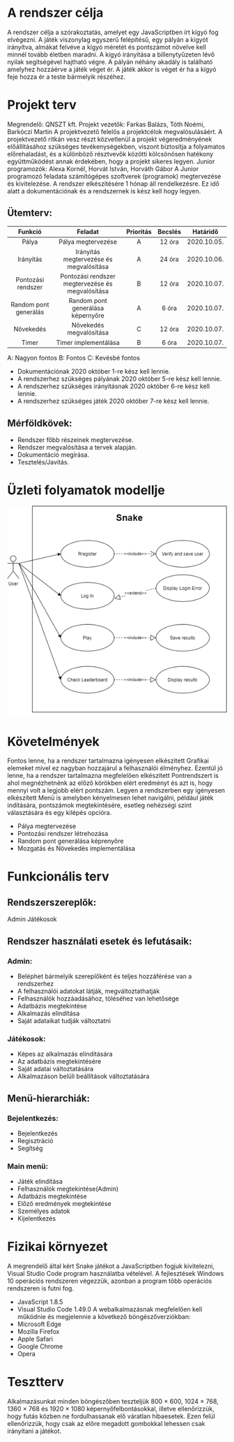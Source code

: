 # A rendszer célja
A rendszer célja a szórakoztatás, amelyet egy JavaScriptben írt kígyó fog elvégezni. A játék viszonylag egyszerű felépítésű, egy pályán a kígyót irányítva, almákat felvéve a kígyó méretét és pontszámot növelve kell minnél tovább életben maradni. A kigyó irányítása a billenytyűzeten lévő nyilak segítségével hajtható végre. A pályán néhány akadály is található amelyhez hozzáérve a játék véget ér. A játék akkor is véget ér ha a kígyó feje hozza ér a teste bármelyik részéhez.
# Projekt terv
Megrendelő: QNSZT kft.
Projekt vezetők: Farkas Balázs, Tóth Noémi, Barkóczi Martin
A projektvezető felelős a projektcélok megvalósulásáért. A projektvezető ritkán vesz részt közvetlenül a projekt végeredményének előállításához szükséges
tevékenységekben, viszont biztosítja a folyamatos előrehaladást, és a különböző résztvevők közötti kölcsönösen hatékony együttműködést annak érdekében,
hogy a projekt sikeres legyen.
Junior programozók: Alexa Kornél, Horvát István, Horváth Gábor
A Junior programozó feladata számítógépes szoftverek (programok) megtervezése és kivitelezése.
A rendszer elkészítésére 1 hónap áll rendelkezésre. Ez idő alatt a dokumentációnak és a rendszernek is kész kell hogy legyen.
## Ütemterv:

|Funkció               | Feladat                                          | Prioritás |	Becslés | Határidő |
|:--------------------:|:------------------------------------------------:|:---------:|:-------:|:-----------:|
|Pálya                 | Pálya megtervezése                               | A         | 12 óra  | 2020.10.05. |
|Irányítás             | Irányítás megtervezése és megvalósítása          | A         | 24 óra  | 2020.10.06. |
|Pontozási rendszer    | Pontozási rendszer megtervezése és megvalósítása | B         | 12 óra  | 2020.10.07. |
|Random pont generálás | Random pont generálása képernyőre                | A         |	6 óra   | 2020.10.07. |
|Növekedés             | Növekedés megvalósítása                          | C         | 12 óra  | 2020.10.07. |
|Timer                 | Timer implementálása                             | B         | 6 óra   | 2020.10.07. |

A: Nagyon fontos
B: Fontos
C: Kevésbé fontos
- Dokumentációnak 2020 október 1-re kész kell lennie.
- A rendszerhez szükséges pályának 2020 október  5-re kész kell lennie.
- A rendszerhez szükséges irányításnak 2020 október  6-re kész kell lennie.
- A rendszerhez szükséges játék 2020 október  7-re kész kell lennie.

## Mérföldkövek:
- Rendszer főbb részeinek megtervezése.
- Rendszer megvalósítása a tervek alapján.
- Dokumentáció megírása.
- Tesztelés/Javítás.

# Üzleti folyamatok modellje
![Üzleti folyamatok modellje](Use_case.png)

# Követelmények
Fontos lenne, ha a rendszer tartalmazna igényesen elkészitett Grafikai elemeket mivel ez nagyban hozzajárul a felhasználói élményhez. Ezentúl jó lenne, ha a rendszer tartalmazna megfelelően elkészített Pontrendszert is ahol megnézhetnénk az előző körökben elért eredményt és azt is, hogy mennyi volt a legjobb elért pontszám. Legyen a rendszerben egy igényesen elkészített Menü is amelyben kényelmesen lehet navigálni, például játék indítására, pontszámok megtekintésére, esetleg nehézségi szint választására és egy kilépés opcióra.
- Pálya megtervezése
- Pontozási rendszer létrehozása
- Random pont generálása képrenyőre
- Mozgatás és Növekedés implementálása

# Funkcionális terv

## Rendszerszereplők:
Admin
Játékosok

## Rendszer használati esetek és lefutásaik:
	
### Admin:
- Beléphet bármelyik szereplőként és teljes hozzáférése van a rendszerhez
- A felhasználói adatokat látják, megváltoztathatják
- Felhasználók hozzáadásához, töléséhez van lehetősége
- Adatbázis megtekintése
- Alkalmazás elindítása
- Saját adataikat tudják változtatni
	
### Játékosok:
- Képes az alkalmazás elindítására
- Az adatbázis megtekintésére
- Saját adatai változtatására
- Alkalmazáson belüli beállítások változtatására

## Menü-hierarchiák:

### Bejelentkezés:
- Bejelentkezés
- Regisztráció
- Segítség

### Main menü:
- Játék elindítása
- Felhasználók megtekintése(Admin)
- Adatbázis megtekintése
- Előző eredmények megtekintése
- Személyes adatok
- Kijelentkezés

# Fizikai környezet
A megrendelő által kért Snake játékot a JavaScriptben fogjuk kivitelezni, Visual Studio Code program használatba vételével.
A fejlesztések Windows 10 operációs rendszeren végezzük, azonban a program több operációs rendszeren is futni fog.
- JavaScript 1.8.5
- Visual Studio Code 1.49.0
A webalkalmazásnak megfelelően kell működnie és megjelennie a következő böngészőverziókban:
- Microsoft Edge
- Mozilla Firefox
- Apple Safari
- Google Chrome
- Opera

# Tesztterv
Alkalmazásunkat minden böngészőben teszteljük 800 × 600, 1024 × 768, 1360 × 768 és 1920 × 1080 képernyőfelbontásokkal, illetve ellenőrizzük, hogy futás közben ne fordulhassanak elő váratlan hibaesetek. Ezen felül ellenőrizzük, hogy csak az előre megadott gombokkal lehessen csak irányítani a játékot.